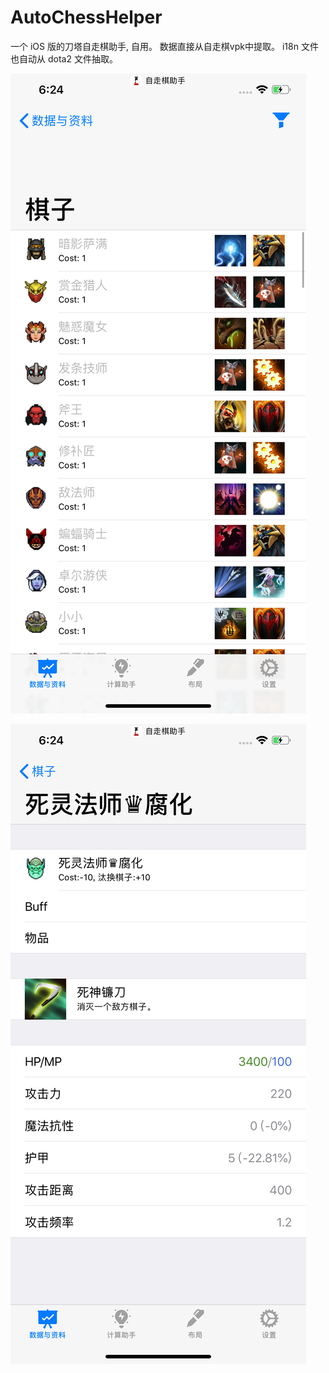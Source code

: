 # AutoChessHelper
一个 iOS 版的刀塔自走棋助手, 自用。
数据直接从自走棋vpk中提取。
i18n 文件也自动从 dota2 文件抽取。

![预览](https://github.com/Umiiii/AutoChessHelper/raw/master/preview1.png)

![预览](https://github.com/Umiiii/AutoChessHelper/raw/master/preview2.png)

